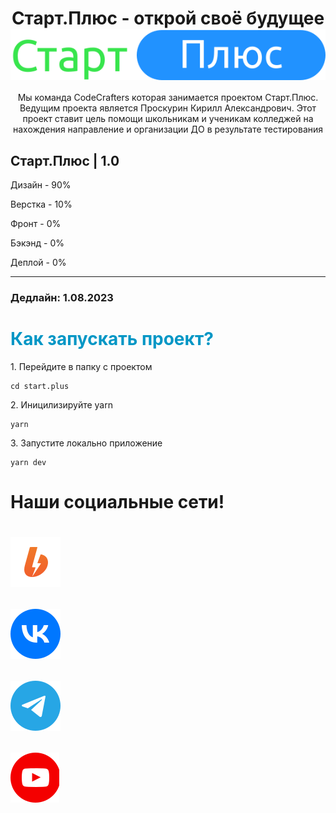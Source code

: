 <h1 align="center">Старт.Плюс - открой своё будущее <img align='center' src="img/logo.svg" alt=""></h1>
<p align="center">Мы команда CodeCrafters которая занимается проектом Старт.Плюс. Ведущим проекта является Проскурин Кирилл Александрович. Этот проект ставит цель помощи школьникам и ученикам колледжей на нахождения направление и организации ДО в результате тестирования</p>


<h2>Старт.Плюс | 1.0</h2>
<p>Дизайн - 90%</p>
<p>Верстка - 10%</p>
<p>Фронт - 0%</p>
<p>Бэкэнд - 0%</p>
<p>Деплой - 0%</p>

---

<h3>Дедлайн: 1.08.2023</h3>

<h1 style="color: #0096C5;">Как запускать проект?</h1>
<p>1. Перейдите в папку с проектом</p>

```
cd start.plus
```

<p>2. Иницилизируйте yarn</p>

```
yarn
```

<p>3. Запустите локально приложение</p>

```
yarn dev
```

<h1>Наши социальные сети!<h1>


[<img src='img/SN/boosty.svg'>](https://boosty.to/codecrafters "Наш Boosty блог. Можете перейти и поддержать")

[<img src='img/SN/vk.svg'>](https://vk.com/codecrafters2 "Паблик во ВК")

[<img src='img/SN/tg.svg'>](https://t.me/tv_in_it "Телеграмм канал")

[<img src='img/SN/yt.svg'>](https://www.youtube.com/channel/UCPb6M8aQbMiNTRCTldKBKYA "Наш ютуб")
